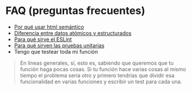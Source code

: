 # FAQ (preguntas frecuentes)

- [Por qué usar html semántico](https://youtu.be/vRqQRrULSxI)
- [Diferencia entre datos atómicos y estructurados](https://www.todojs.com/tipos-datos-javascript-es6/)
- [Para qué sirve el ESLint](https://antoniomasia.com/que-es-eslint-y-por-que-deberias-usarlo/)
- [Para qué sirven las pruebas unitarias](http://oscarmoreno.com/pruebas-unitarias/)
- Tengo que testear toda mi función

> En líneas generales, sí, esto es, sabiendo que queremos que tu función haga pocas
cosas. Si tu función hace varias cosas al mismo tiempo el problema sería otro
y primero tendrías que dividir esa funcionalidad en varias funciones y escribir
un test para cada una.
